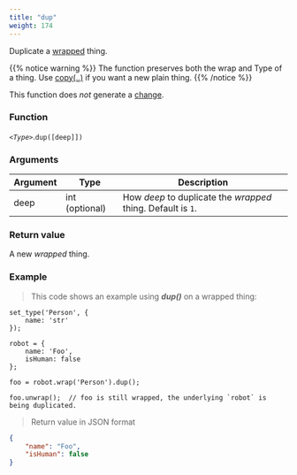 ```yaml
---
title: "dup"
weight: 174
---
```


Duplicate a [wrapped](../) thing.

{{% notice warning %}}
The function preserves both the wrap and Type of a thing. Use [copy(..)](../copy) if you want a new plain thing.
{{% /notice %}}

This function does *not* generate a [change](../../../overview/changes).

### Function

*`<Type>`*.`dup([deep]])`

### Arguments

Argument | Type | Description
-------- | ---- | -----------
deep | int (optional) | How *deep* to duplicate the *wrapped* thing. Default is `1`.

### Return value

A new *wrapped* thing.

### Example

> This code shows an example using ***dup()*** on a wrapped thing:

```thingsdb,json_response
set_type('Person', {
    name: 'str'
});

robot = {
    name: 'Foo',
    isHuman: false
};

foo = robot.wrap('Person').dup();

foo.unwrap();  // foo is still wrapped, the underlying `robot` is being duplicated.
```

> Return value in JSON format

```json
{
    "name": "Foo",
    "isHuman": false
}
```


